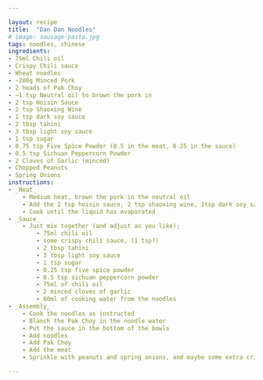 ```yaml
---

layout: recipe
title:  "Dan Dan Noodles"
# image: sausage-pasta.jpg
tags: noodles, chinese
ingredients:
- 75ml Chili oil
- Crispy Chili sauce
- Wheat noodles
- ~200g Minced Pork
- 2 heads of Pak Choy
- ~1 tsp Neutral oil to brown the pork in
- 2 tsp Hoisin Sauce
- 2 tsp Shaoxing Wine
- 1 tsp dark soy sauce
- 2 tbsp tahini
- 3 tbsp light soy sauce
- 1 tsp sugar
- 0.75 tsp Five Spice Powder (0.5 in the meat, 0.25 in the sauce)
- 0.5 tsp Sichuan Peppercorn Powder
- 2 Cloves of Garlic (minced)
- Chopped Peanuts
- Spring Onions
instructions:
- _Meat_
    - Medium heat, brown the pork in the neutral oil
    - Add the 2 tsp hoisin sauce, 2 tsp shaoxing wine, 1tsp dark soy sauce, and 0.5tsp of the five spice powder
    - Cook until the liquid has evaporated
- _Sauce_
    - Just mix together (and adjust as you like);
        - 75ml chili oil
        - some crispy chili sauce, (1 tsp?)
        - 2 tbsp tahini
        - 3 tbsp light soy sauce
        - 1 tsp sugar
        - 0.25 tsp five spice powder
        - 0.5 tsp sichuan peppercorn powder
        - 75ml of chili oil
        - 2 minced cloves of garlic
        - 60ml of cooking water from the noodles
- _Assembly_
    - Cook the noodles as instructed
    - Blanch the Pak Choy in the noodle water
    - Put the sauce in the bottom of the bowls
    - Add noodles
    - Add Pak Choy
    - Add the meat
    - Sprinkle with peanuts and spring onions, and maybe some extra crispy chili sauce

---
```

